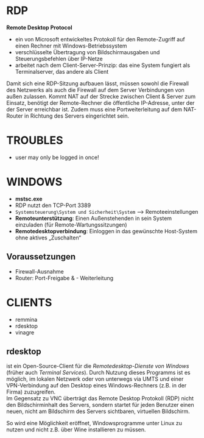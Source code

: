 # RDP

**Remote Desktop Protocol**

* ein von Microsoft entwickeltes Protokoll für den Remote-Zugriff auf einen Rechner mit Windows-Betriebssystem
* verschlüsselte Übertragung von Bildschirmausgaben und Steuerungsbefehlen über IP-Netze
* arbeitet nach dem Client-Server-Prinzip: das eine System fungiert als Terminalserver, das andere als Client

Damit sich eine RDP-Sitzung aufbauen lässt, müssen sowohl die Firewall des Netzwerks als auch die Firewall auf dem Server Verbindungen von außen zulassen. Kommt NAT auf der Strecke zwischen Client & Server zum Einsatz, benötigt der Remote-Rechner die öffentliche IP-Adresse, unter der der Server erreichbar ist. Zudem muss eine Portweiterleitung auf dem NAT-Router in Richtung des Servers eingerichtet sein.

# TROUBLES

* user may only be logged in once!


# WINDOWS

* **mstsc.exe**
* RDP nutzt den TCP-Port 3389
* `Systemsteuerung\System und Sicherheit\System` --> Remoteeinstellungen
* **Remoteunterstützung**: Einen Außenstehenden in sein System einzuladen (für Remote-Wartungssitzungen)
* **Remotedesktopverbindung**: Einloggen in das gewünschte Host-System ohne aktives „Zuschalten“

## Voraussetzungen

* Firewall-Ausnahme
* Router: Port-Freigabe & - Weiterleitung

# CLIENTS

* remmina
* rdesktop
* vinagre

## rdesktop 

ist ein Open-Source-Client für die *Remotedesktop-Dienste von Windows* (früher auch *Terminal Services*). Durch Nutzung dieses Programms ist es möglich, im lokalen Netzwerk oder von unterwegs via UMTS und einer VPN-Verbindung auf den Desktop eines Windows-Rechners (z.B. in der Firma) zuzugreifen.  
Im Gegensatz zu VNC überträgt das Remote Desktop Protokoll (RDP) nicht den Bildschirminhalt des Servers, sondern startet für jeden Benutzer einen neuen, nicht am Bildschirm des Servers sichtbaren, virtuellen Bildschirm.

So wird eine Möglichkeit eröffnet, Windowsprogramme unter Linux zu nutzen und nicht z.B. über Wine installieren zu müssen.



